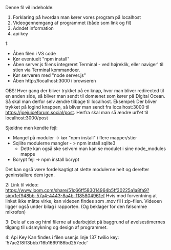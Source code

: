 Denne fil vil indeholde:

1. Forklaring på hvordan man kører vores program på localhost
2. Videogennemgang af programmet (både som link og fil)
3. Adndet information
4. api key

1:

- Åben filen i VS code
- Kør eventuelt "npm install"
- Åben server.js filens integreret Terminal - ved højreklik, eller naviger' til stien via Terminal kommandoer.
- Kør serveren med "node server.js"
- Åben http://localhost:3000 i browseren

OBS! Hver gang der bliver trykket på en knap, hvor man bliver redirected til en anden side, så bliver man sendt til domænet som kører på Digital Ocean.
Så skal man derfor selv ændre tilbage til localhost.
Eksempel: Der bliver trykket på logind knappen, så bliver man sendt fra localhost:3000 til https://joejuiceforum.social/post. Herfra skal man så ændre url'et til localhost:3000/post

Sjældne men kendte fejl:

- Mangel på moduler -> kør "npm install" i flere mapper/stier
- Sqliite modulerne mangler - > npm install sqlite3
    - Dette kan også ske selvom man kan se modulet i sine node_modules mappe
- Bcrypt fejl -> npm install bcrypt

Det kan også være fordelsagtigt at slette modulerne helt og derefter geninstallere dem igen.

2:
Link til video: https://www.loom.com/share/51c66ff583014964b5ff30225a1a8fa9?sid=1ef948bb-57a4-4443-8a4b-1185804961ef
Hvis mod forventning at linket ikke måtte virke, kan videoen findes som .mov fil i zip-filen.
Videoen ligger også under bilag i rapporten.
(Og beklager for den følsomme mikrofon)

3:
Dele af css og html filerne af udarbejdet på baggrund af øvelsestimernes tilgang til udsmykning og design af programmet.

4:
Api Key
Kan findes i filen user.js linje 137
twilio key: '57ae2f8ff3bbb716b1669186bd257edc'  
